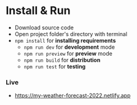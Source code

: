 # Install & Run

- Download source code
- Open project folder's directory with terminal
- `npm install` for **installing requirements**
  - `npm run dev` for **development** mode
  - `npm run preview` for **preview** mode
  - `npm run build` for **distribution**
  - `npm run test` for **testing**

### Live
- https://my-weather-forecast-2022.netlify.app